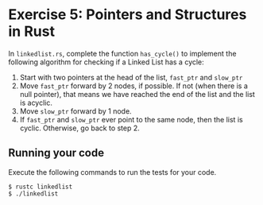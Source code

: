 # Exercise 5: Pointers and Structures in Rust

In `linkedlist.rs`, complete the function `has_cycle()` to implement the following algorithm for checking if a Linked List has a cycle:

1. Start with two pointers at the head of the list, `fast_ptr` and `slow_ptr`
2. Move `fast_ptr` forward by 2 nodes, if possible. If not (when there is a null pointer), that means we have reached the end of the list and the list is acyclic.
3. Move `slow_ptr` forward by 1 node.
4. If `fast_ptr` and `slow_ptr` ever point to the same node, then the list is cyclic. Otherwise, go back to step 2.

## Running your code

Execute the following commands to run the tests for your code.

```/bin/bash
$ rustc linkedlist
$ ./linkedlist
```
